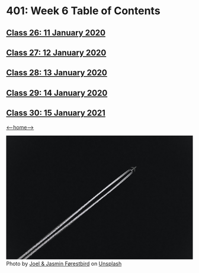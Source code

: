 # 401: Week 6 Table of Contents

## [Class 26: 11 January 2020](class26.md)

## [Class 27: 12 January 2020](class27.md)

## [Class 28: 13 January 2020](class28.md)

## [Class 29: 14 January 2020](class29.md)

## [Class 30: 15 January 2021](class30.md)

[<--home-->](../../README.md)

![Table of Contents](../Images/cruisin.jpg)
<span>Photo by <a href="https://unsplash.com/@theforestbirds?utm_source=unsplash&amp;utm_medium=referral&amp;utm_content=creditCopyText">Joel &amp; Jasmin Førestbird</a> on <a href="https://unsplash.com/s/photos/plane?utm_source=unsplash&amp;utm_medium=referral&amp;utm_content=creditCopyText">Unsplash</a></span>